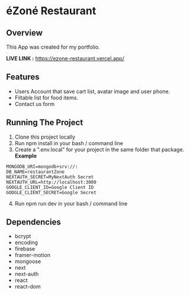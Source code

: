 # éZoné Restaurant
## Overview
This App was created for my portfolio.

**LIVE LINK :** https://ezone-restaurant.vercel.app/

## Features

* Users Account that save cart list, avatar image and user phone.
* Filtable list for food items.
* Contact us form

## Running The Project
1. Clone this project locally
2. Run npm install in your bash / command line
3. Create a ".env.local" for your project in the same folder that package.
**Example**
```
MONGODB_URI=mongodb+srv://:
DB_NAME=restaurantZone
NEXTAUTH_SECRET=MyNextAuth Secret
NEXTAUTH_URL=http://localhost:3000
GOOGLE_CLIENT_ID=Google Client ID
GOOGLE_CLIENT_SECRET=Google Secret
```

4. Run npm run dev in your bash / command line

## Dependencies
 * bcrypt
  * encoding
  *  firebase
  *  framer-motion
   * mongoose
   * next
  * next-auth
   * react
   * react-dom
